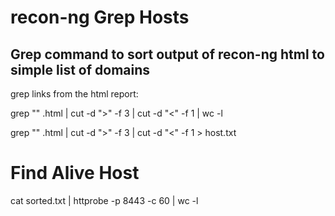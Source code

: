 # recon-ng Grep Hosts
## Grep command to sort output of recon-ng html to simple list of domains

grep links from the html report:

grep "<td>" <filename>.html | cut -d ">" -f 3 | cut -d "<" -f 1 | wc -l

grep "<td>" <filename>.html | cut -d ">" -f 3 | cut -d "<" -f 1 > host.txt

# Find Alive Host

cat sorted.txt | httprobe -p 8443 -c 60 | wc -l
